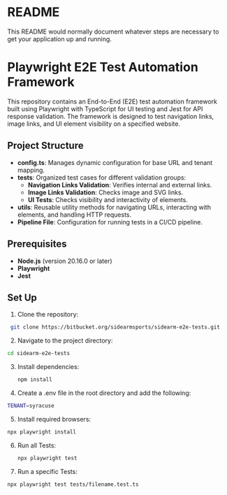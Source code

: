 # README #

This README would normally document whatever steps are necessary to get your application up and running.

# Playwright E2E Test Automation Framework

This repository contains an End-to-End (E2E) test automation framework built using Playwright with TypeScript for UI testing and Jest for API response validation. The framework is designed to test navigation links, image links, and UI element visibility on a specified website.

## Project Structure
- **config.ts**: Manages dynamic configuration for base URL and tenant mapping.
- **tests**: Organized test cases for different validation groups:
  - **Navigation Links Validation**: Verifies internal and external links.
  - **Image Links Validation**: Checks image and SVG links.
  - **UI Tests**: Checks visibility and interactivity of elements.
- **utils**: Reusable utility methods for navigating URLs, interacting with elements, and handling HTTP requests.
- **Pipeline File**: Configuration for running tests in a CI/CD pipeline.

## Prerequisites
- **Node.js** (version 20.16.0 or later)
- **Playwright**
- **Jest**

## Set Up
1. Clone the repository:
  ```sh
   git clone https://bitbucket.org/sidearmsports/sidearm-e2e-tests.git
   ```

2. Navigate to the project directory:
  ```sh
  cd sidearm-e2e-tests
  ```

3. Install dependencies:
    ```sh
    npm install
    ```

4. Create a .env file in the root directory and add the following:
  ```sh
  TENANT=syracuse
  ```

5. Install required browsers:
  ```sh
  npx playwright install
  ```

6. Run all Tests:
    ```sh
    npx playwright test
    ```

7. Run a specific Tests:
  ```sh
  npx playwright test tests/filename.test.ts
  ```

